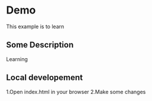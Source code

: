 # Demo

This example is to learn 

## Some Description

Learning 

## Local developement

1.Open index.html in your browser
2.Make some changes 



